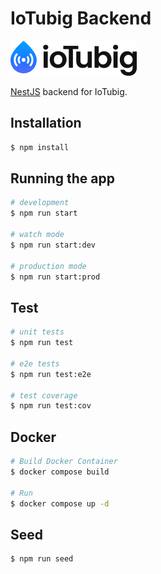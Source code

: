 # IoTubig Backend

![logo](logo.png)

[NestJS](https://github.com/nestjs/nest) backend for IoTubig.

## Installation

```bash
$ npm install
```

## Running the app

```bash
# development
$ npm run start

# watch mode
$ npm run start:dev

# production mode
$ npm run start:prod
```

## Test

```bash
# unit tests
$ npm run test

# e2e tests
$ npm run test:e2e

# test coverage
$ npm run test:cov
```

## Docker

```bash
# Build Docker Container
$ docker compose build

# Run
$ docker compose up -d

```

## Seed

```bash
$ npm run seed
```
